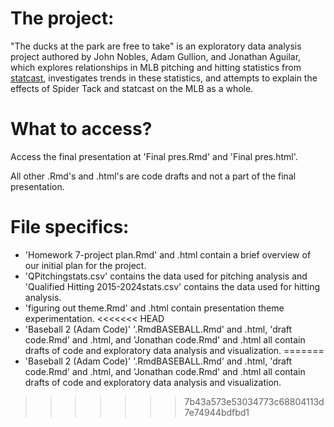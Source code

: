 # The project:
"The ducks at the park are free to take" is an exploratory data analysis project authored by John Nobles, Adam Gullion, and Jonathan Aguilar, which explores relationships in MLB pitching and hitting statistics from [statcast](https://baseballsavant.mlb.com/), investigates trends in these statistics, and attempts to explain the effects of Spider Tack and statcast on the MLB as a whole.

# What to access?
Access the final presentation at 'Final pres.Rmd' and 'Final pres.html'.

All other .Rmd's and .html's are code drafts and not a part of the final presentation.

# File specifics:
- 'Homework 7-project plan.Rmd' and .html contain a brief overview of our initial plan for the project.
- 'QPitchingstats.csv' contains the data used for pitching analysis and 'Qualified Hitting 2015-2024stats.csv' contains the data used for hitting analysis.
- 'figuring out theme.Rmd' and .html contain presentation theme experimentation.
<<<<<<< HEAD
- 'Baseball 2 (Adam Code)' '.RmdBASEBALL.Rmd' and .html, 'draft code.Rmd' and .html, and 'Jonathan code.Rmd' and .html all contain drafts of code and exploratory data analysis and visualization. 
=======
- 'Baseball 2 (Adam Code)'  '.RmdBASEBALL.Rmd' and .html, 'draft code.Rmd' and .html, and 'Jonathan code.Rmd' and .html all contain drafts of code and exploratory data analysis and visualization. 
>>>>>>> 7b43a573e53034773c68804113d7e74944bdfbd1
